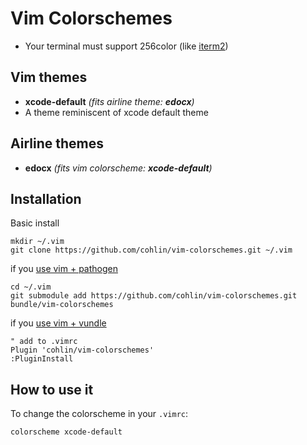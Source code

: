 # Vim Colorschemes

- Your terminal must support 256color (like [iterm2](https://www.iterm2.com/))

Vim themes
------------

- **xcode-default** *(fits airline theme: **edocx**)*
- A theme reminiscent of xcode default theme

Airline themes
------------

- **edocx** *(fits vim colorscheme: **xcode-default**)*

Installation
------------

Basic install

    mkdir ~/.vim
    git clone https://github.com/cohlin/vim-colorschemes.git ~/.vim

if you [use vim + pathogen](http://vimcasts.org/episodes/synchronizing-plugins-with-git-submodules-and-pathogen/)

    cd ~/.vim
    git submodule add https://github.com/cohlin/vim-colorschemes.git bundle/vim-colorschemes

if you [use vim + vundle](https://github.com/gmarik/vundle)

    " add to .vimrc
    Plugin 'cohlin/vim-colorschemes'
    :PluginInstall


How to use it
-------------

To change the colorscheme in your `.vimrc`:

    colorscheme xcode-default

